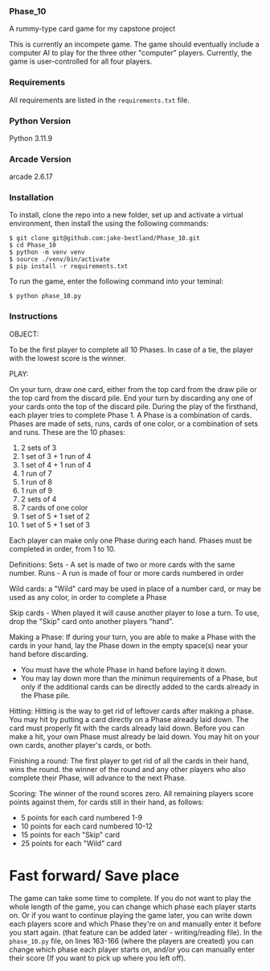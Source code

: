 ### Phase_10
A rummy-type card game for my capstone project

This is currently an incompete game.  The game should eventually include a computer AI to play for the three other "computer" players.
Currently, the game is user-controlled for all four players.

### Requirements

All requirements are listed in the `requirements.txt` file.

### Python Version
Python 3.11.9

### Arcade Version
arcade 2.6.17

### Installation

To install, clone the repo into a new folder, set up and activate a virtual environment, then install the using the following commands:
```shell
$ git clone git@github.com:jake-bestland/Phase_10.git
$ cd Phase_10
$ python -m venv venv
$ source ./venv/bin/activate
$ pip install -r requirements.txt
```

To run the game, enter the following command into your teminal:
```shell
$ python phase_10.py
```


### Instructions
OBJECT:

To be the first player to complete all 10 Phases. In case of a tie, the player with the lowest score is the winner.

PLAY:

On your turn, draw one card, either from the top card from the draw pile or the top card from the discard pile.
End your turn by discarding any one of your cards onto the top of the discard pile.  During the play of the firsthand,
each player tries to complete Phase 1.  A Phase is a combination of cards.  Phases are made of sets, runs, cards of
one color, or a combination of sets and runs.
These are the 10 phases:
1. 2 sets of 3
2. 1 set of 3 + 1 run of 4
3. 1 set of 4 + 1 run of 4
4. 1 run of 7
5. 1 run of 8
6. 1 run of 9
7. 2 sets of 4
8. 7 cards of one color
9. 1 set of 5 + 1 set of 2
10. 1 set of 5 + 1 set of 3

Each player can make only one Phase during each hand.  Phases must be completed in order, from 1 to 10.

Definitions:
Sets - A set is made of two or more cards with the same number.
Runs - A run is made of four or more cards numbered in order

Wild cards:
a "Wild" card may be used in place of a number card, or may be used as any color, in order to complete a Phase

Skip cards - When played it will cause another player to lose a turn.
To use, drop the "Skip" card onto another players "hand".

Making a Phase:
If during your turn, you are able to make a Phase with the cards in your hand, lay the Phase down in the empty space(s) near your hand before discarding.
- You must have the whole Phase in hand before laying it down.
- You may lay down more than the minimun requirements of a Phase, but only if the additional cards can be directly added to the cards already in the Phase pile.

Hitting:
Hitting is the way to get rid of leftover cards after making a phase.  You may hit by putting a card directly on a Phase already laid down.
The card must properly fit with the cards already laid down.  Before you can make a hit, your own Phase must already be laid down. You may hit on your own cards,
another player's cards, or both.

Finishing a round:
The first player to get rid of all the cards in their hand, wins the round.  the winner of the round and any other players who also complete their Phase, will
advance to the next Phase.

Scoring:
The winner of the round scores zero.  All remaining players score points against them, for cards still in their hand, as follows:
- 5 points for each card numbered 1-9
- 10 points for each card numbered 10-12
- 15 points for each "Skip" card
- 25 points for each "Wild" card



# Fast forward/ Save place
The game can take some time to complete.  If you do not want to play the whole length of the game, you can change which phase each player starts on.
Or if you want to continue playing the game later, you can write down each players score and which Phase they're on and manually enter it before you start again.
(that feature can be added later - writing/reading file).
In the `phase_10.py` file, on lines 163-166 (where the players are created) you can change which phase each player starts on, and/or you can manually enter
their score (If you want to pick up where you left off).